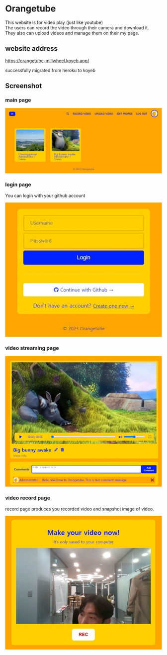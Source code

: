 # Orangetube

This website is for video play (just like youtube)  
The users can record the video through their camera and download it.  
They also can upload videos and manage them on their my page.


## website address

https://orangetube-millwheel.koyeb.app/

successfully migrated from heroku to koyeb

## Screenshot

### main page
![main](/abstract/main_page.JPG)

### login page
You can login with your github account  


![login](/abstract/login_section.JPG)

### video streaming page
![video](/abstract/video_section.JPG)

### video record page
record page produces you recorded video and snapshot image of video.  


![record](/abstract/record_section.JPG)